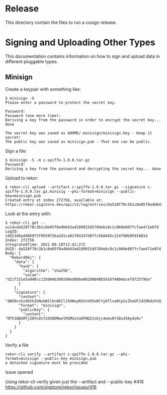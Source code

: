 # Release

This directory contain the files to run a cosign release.

# Signing and Uploading Other Types

This documentation contains information on how to sign and upload data in different pluggable types.

## Minisign

Create a keypair with something like:

```console
$ minisign -G
Please enter a password to protect the secret key.

Password:
Password (one more time):
Deriving a key from the password in order to encrypt the secret key... done

The secret key was saved as $HOME/.minisign/minisign.key - Keep it secret!
The public key was saved as minisign.pub - That one can be public.

```

Sign a file:

```console
$ minisign -S -m c-spiffe-1.0.0.tar.gz
Password:
Deriving a key from the password and decrypting the secret key... done
```

Upload to rekor:

```console
$ rekor-cli upload --artifact c-spiffe-1.0.0.tar.gz --signature c-spiffe-1.0.0.tar.gz.minisig --pki-format=minisign --public-key=minisign.pub
Created entry at index 272756, available at: https://rekor.sigstore.dev/api/v1/log/entries/da528f78c3b1c8e05f0a4b643ad189015d5784ebc8c1c060e807fcfae471e07d
```

Look at the entry with:

```console
$ rekor-cli get --uuid=da528f78c3b1c8e05f0a4b643ad189015d5784ebc8c1c060e807fcfae471e07d
LogID: c0d23d6ad406973f9559f3ba2d1ca01f84147d8ffc5b8445c224f98b9591801d
Index: 272756
IntegratedTime: 2021-08-18T12:42:27Z
UUID: da528f78c3b1c8e05f0a4b643ad189015d5784ebc8c1c060e807fcfae471e07d
Body: {
  "RekordObj": {
    "data": {
      "hash": {
        "algorithm": "sha256",
        "value": "d21f151e5a940cc135084b3092d8ed89be88208848b5916f480ebcefd725f9ba"
      }
    },
    "signature": {
      "content": "dW50cnVzdGVkIGNvbW1lbnQ6ClJXUWoyRUtnVU5vWlYybTlva0tpSzZhaUF1d29KdzhtQjZvaTlIakRXQ3hTcGNQMGxZL3JxUERpM01oSVpJUUVVTWZaTml5TFh2eDQ5Q1RjSC9vTHRoOEZXejZiV2x2dytBMD0=",
      "format": "minisign",
      "publicKey": {
        "content": "NTh3QW1MTjZOYnZnT2dXODMwelM1MUxVa0FNQ3Jsbjc4ems0Y1Bzd3Aydz0="
      }
    }
  }
}

```

Verify a file
```
rekor-cli verify --artifact c-spiffe-1.0.0.tar.gz --pki-format=minisign --public-key minisign.pub 
a detached signature must be provided
```


Issue opened

Using rekor-cli verify given just the --artifact and --public-key #416
https://github.com/sigstore/rekor/issues/416

